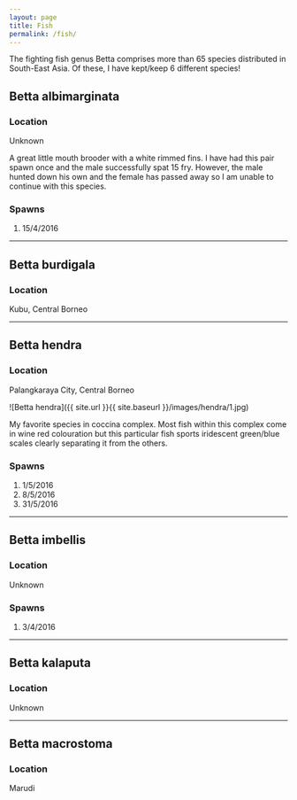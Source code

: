 ```yaml
---
layout: page
title: Fish
permalink: /fish/
---
```


The fighting fish genus Betta comprises more than 65 species distributed in South-East Asia. Of these, I have kept/keep 6 different species!

## Betta albimarginata

### Location
Unknown

A great little mouth brooder with a white rimmed fins. I have had this pair spawn once and the male successfully spat 15 fry. However, the male hunted down his own and the female has passed away so I am unable to continue with this species.

### Spawns
1. 15/4/2016

---

## Betta burdigala

### Location
Kubu, Central Borneo

---

## Betta hendra

### Location

Palangkaraya City, Central Borneo

![Betta hendra]({{ site.url }}{{ site.baseurl }}/images/hendra/1.jpg)

My favorite species in coccina complex. Most fish within this complex come in wine red colouration but this particular fish sports iridescent green/blue scales clearly separating it from the others.

### Spawns
1. 1/5/2016
2. 8/5/2016
3. 31/5/2016

---

## Betta imbellis

### Location
Unknown

### Spawns
1. 3/4/2016

---

## Betta kalaputa

### Location
Unknown

---

## Betta macrostoma

### Location

Marudi

